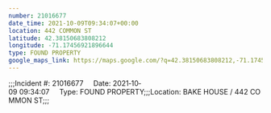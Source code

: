 ```yaml
---
number: 21016677
date_time: 2021-10-09T09:34:07+00:00
location: 442 COMMON ST
latitude: 42.38150683808212
longitude: -71.17456921896644
type: FOUND PROPERTY
google_maps_link: https://maps.google.com/?q=42.38150683808212,-71.17456921896644
---
```


;;;Incident #: 21016677     Date: 2021‐10‐09 09:34:07     Type: FOUND PROPERTY;;;Location: BAKE HOUSE / 442 COMMON ST;;;
